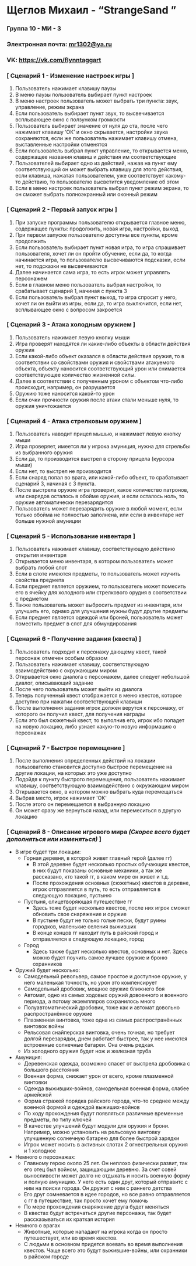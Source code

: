 #  **Щеглов Михаил - “StrangeSand ”**


### Группа **10 - МИ - 3**
### Электронная почта: **mr1302@ya.ru**
### VK: **https://vk.com/flynntaggart**
 
### [ Сценарий 1 - Изменение настроек игры ]

1. Пользователь нажимает клавишу паузы
2. В меню паузы пользователь выбирает пункт настроек
3. В меню настроек пользователь может выбрать три пункта: звук, управление, режим экрана
4. Если пользователь выбирает пункт звук, то высвечивается всплывающее окно с ползунком громкости
5. Пользователь выбирает значение от нуля до ста, после чего нажимает клавишу ‘ОК’ и окно скрывается, настройки звука сохраняются, если же пользователь нажимает клавишу отмена, выставленные настройки отменятся
6. Если пользователь выбрал пункт управление, то открывается меню, содержащее названия клавиш и действия им соответствующие
7. Пользователей выбирает одно из действий, нажав на пункт ему соответствующий он может выбрать клавишу для этого действия, если клавиша, нажатая пользователем, уже соответствует какому-то действию, то пользователю высветится уведомление об этом
8. Если в меню настроек пользователь выбрал пункт режим экрана, то он сможет выбрать полноэкранный или оконный режим

### [ Сценарий 2 - Первый запуск игры ]

1. При запуске программы пользователю открывается главное меню, содержащее пункты: продолжить, новая игра, настройки, выход
2. При первом запуске пользователю доступны все пункты, кроме продолжить
3. Если пользователь выбирает пункт новая игра, то игра спрашивает пользователя, хочет ли он пройти обучение, если да, то когда начинается игра, то пользователю высвечиваются подсказки, если нет, то подсказки не высвечиваются
4. Далее начинается сама игра, то есть игрок может управлять персонажем
5. Если в главном меню пользователь выбрал настройки, то срабатывает сценарий 1, начиная с пункта 3
6. Если пользователь выбрал пункт выход, то игра спросит у него, хочет ли он выйти из игры, если да, то игра выключится, если нет, всплывающее окно с вопросом закроется

### [ Сценарий 3 - Атака холодным оружием ]

1. Пользователь нажимает левую кнопку мыши
2. Игра проверят находятся ли какие-либо объекты в области действия оружия
3. Если какой-либо объект оказался в области действия оружия, то в соответствии со свойствами оружия и свойствами атакуемого объекта, объекту наносится соответствующий урон или снимается соответствующее количество жизненной силы. 
4. Далее в соответствии с полученным уроном с объектом что-либо происходит, например, он разрушается
5. Оружию тоже наносится какой-то урон
6. Если очки прочности оружия после атаки стали меньше нуля, то оружия уничтожается

### [ Сценарий 4 - Атака стрелковым оружием ]

1. Пользователь наводит прицел мышью, и нажимает левую кнопку мыши
2. Игра проверяет, имеется ли у игрока амуниция, нужна для стрельбы из выбранного оружия
3. Если да, то производится выстрел в сторону прицела (курсора мыши) 
4. Если нет, то выстрел не производится
5. Если снаряд попал во врага, или какой-либо объект, то срабатывает сценарий 3, начиная с 3 пункта.
6. После выстрела оружие игра проверит, какое количество патронов, или снарядов осталось в обойме оружия, и если осталось ноль, то оружие автоматически перезарядится
7. Пользователь может перезарядить оружие в любой момент, если только обойма не полностью заполнена, или если в инвентаре нет больше нужной амуниции

### [ Сценарий 5 - Использование инвентаря ]

1. Пользователь нажимает клавишу, соответствующую действию открытия инвентаря
2. Открывается меню инвентаря, в котором пользователь может выбрать любой слот
3. Если в слоте имеются предметы, то пользователь может изучить свойства предмета
4. Если предмет является оружием, то пользователь может помесить его в ячейку для холодного или стрелкового орудия в соответствии с предметом
5. Также пользователь может выбросить предмет из инвентаря, или улучшить его, однако для улучшения нужны будут другие предметы
6. Если предмет является одеждой или броней, пользователь может поместить предмет в слот для обмундирования

### [ Сценарий 6 - Получение задания (квеста) ]

1. Пользователь подходит к персонажу дающему квест, такой персонаж отмечен особым образом
2. Пользователь нажимает клавишу, соответствующую взаимодействию с окружающим миром
3. Открывается окно диалога с персонажем, далее следует небольшой диалог, описывающий задание
4. После чего пользователь может выйти из диалога
5. Теперь полученный квест отображается в меню квестов, которое доступно при нажатии соответствующей клавиши
6. После выполнения задания игрок должен верутся к персонажу, от которого он получил квест, для получения награды
7. Если это был сюжетный квест, то выполнив его, игрок ибо попадет на новую локацию, либо узнает какую-то новую информацию о персонажах

### [ Сценарий 7 - Быстрое перемещение ]

1. После выполнения определенных действий на локации пользователю становится доступно быстрое перемещение на другие локации, на которых это уже доступно
2. Подойдя к пункту быстрого перемещения, пользователь нажимает клавишу, соответствующую взаимодействию с окружающим миром
3. Открывается окно, в котором можно выбрать куда перемещаться
4. Выбрав место, игрок нажимает 'ОК'
5. После этого он перемещается в выбранную локацию
6. Он может сразу же вернуться назад, или перемеситься в другую локацию

### [ Сценарий 8 - Описание игрового мира *(Скорее всего будет дополняться или изменяться)* ]

* В игре будет три локации:
    * Горная деревня, в которой живет главный герой (далее гг)
        * В этой деревне будет несколько простых обучающих квестов, в них будут показаны основные механики, а так же рассказано, кто такой гг, в каком мире он живет и т.д.
        * После прохождения основных (сюжетных) квестов в деревне, игрок отправляется в путь, то есть отправляется в следующую локацию, пустыню
    * Пустыня, олицетворяющая путешествие гг
        * Здесь тоже будет несколько квестов, после них игрок сможет обновить свое снаряжение и оружие
        * В пустыне будут не только голые пески, будут руины городков, маленькие селения выживших
        * В конце концов гг находит путь в райский город и отправляется в следующую локацию, город
    * Город
        *  Здесь также будет несколько квестов, основных и нет. Здесь можно будет поучить самое лучшее оружие и броню охранников
* Оружий будет несколько:
    * Самодельный револьвер, самое простое и доступное оружие, у него маленькая точность, но урон это компенсирует
    * Самодельный дробовик, мощное оружие ближнего боя
    * Автомат, одно из самых ходовых оружий довоенного и военного периода, а потому экземпляров сохранилось много
    * Полуавтоматический дробовик, тоже как и автомат довольно распространённое оружие
    * Плазменная винтовка, тоже одна из самых распространённых винтовок войны
    * Рельсовая снайперская винтовка, очень точная, но требует долгой перезарядки, днем работает быстрее, так у нее имеются встроенные солнечные батареи. Она очень редкая.
    * Из холодного оружия будет нож и железная труба
* Амуниция:
    * Деревенская одежда, возможно спасет от выстрела дробовика с большого расстояния
    * Военная форма, снижает урон от всего, кроме плазменной винтовки
    * Одежда выживших-войнов, самодельная военная форма, слабее армейской
    * Форма стражей порядка райского города, что-то среднее между военной формой и одеждой выжиших-войнов
    * По ходу прохождения будут появляться различные временные предметы, по типу ключей
    * В качестве улучшений будут модули для оружия и брони. Например, можно установить на рельсовую винтовку улучшенную солнечную батарею для более быстрой зарядки
    * Игрок может носить в активных слотах 2 огнестрельных оружия и 1 холодное
* Немного о персонажах:
    * Главному герою около 25 лет. Он неплохо физически развит, так его отец был войном, защищающим деревню. За счет совей выносливости может долго не отдыхать и носить военную форму и полную амуницию. У него есть один друг, который отправитс с ним на поиски города. Он дружит с ним с раннего детства
    * Его друг сомневается в идее городов, но все равно отправляется с гг в путешествие, так просто хочет ему помочь
    * По мере прохождения снаряжение друга будет меняться
    * В квестах будут встречаться другие персонажи, так будет рассказываться их краткая история
* Немного о врагах
    * Животные, которые нападают на игрока когда он просто путешествует, или во время квестов.
    * С людьми в основном придется воевать во время выполнения квестов. Чаще всего это будут выжившие-войны, или охранники в райском городе
